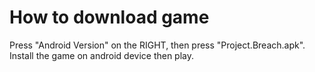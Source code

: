 # How to download game
Press "Android Version" on the RIGHT, then press "Project.Breach.apk". Install the game on android device then play.
